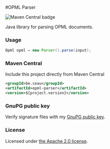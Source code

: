 #OPML Parser

![Maven Central badge](https://maven-badges.herokuapp.com/maven-central/be.ceau/opml-parser/badge.svg)

Java library for parsing OPML documents.

### Usage

```Java
Opml opml = new Parser().parse(input);
```

### Maven Central
Include this project directly from Maven Central
```XML
<groupId>be.ceau</groupId>
<artifactId>opml-parser</artifactId>
<version>${project.version}</version>
```

### GnuPG public key
Verify signature files with my [GnuPG public key](https://www.ceau.be/pubkey.gpg).

### License
Licensed under [the Apache 2.0 license](http://www.apache.org/licenses/LICENSE-2.0.txt).